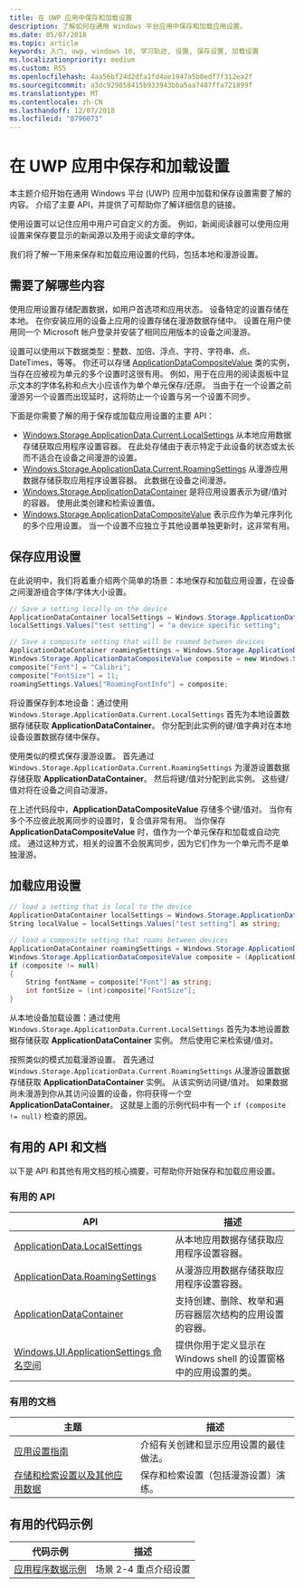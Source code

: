 ```yaml
---
title: 在 UWP 应用中保存和加载设置
description: 了解如何在通用 Windows 平台应用中保存和加载应用设置。
ms.date: 05/07/2018
ms.topic: article
keywords: 入门, uwp, windows 10, 学习轨迹, 设置, 保存设置, 加载设置
ms.localizationpriority: medium
ms.custom: RS5
ms.openlocfilehash: 4aa56bf24d2dfa1fd4ae1947a5b0edf7f312ea2f
ms.sourcegitcommit: a3dc929858415b933943bba5aa7487ffa721899f
ms.translationtype: MT
ms.contentlocale: zh-CN
ms.lasthandoff: 12/07/2018
ms.locfileid: "8796073"
---
```

# <a name="save-and-load-settings-in-a-uwp-app"></a>在 UWP 应用中保存和加载设置

本主题介绍开始在通用 Windows 平台 (UWP) 应用中加载和保存设置需要了解的内容。 介绍了主要 API，并提供了可帮助你了解详细信息的链接。

使用设置可以记住应用中用户可自定义的方面。 例如，新闻阅读器可以使用应用设置来保存要显示的新闻源以及用于阅读文章的字体。

我们将了解一下用来保存和加载应用设置的代码，包括本地和漫游设置。

## <a name="what-do-you-need-to-know"></a>需要了解哪些内容

使用应用设置存储配置数据，如用户首选项和应用状态。  设备特定的设置存储在本地。 在你安装应用的设备上应用的设置存储在漫游数据存储中。 设置在用户使用同一个 Microsoft 帐户登录并安装了相同应用版本的设备之间漫游。

设置可以使用以下数据类型：整数、加倍、浮点、字符、字符串、点、DateTimes，等等。 你还可以存储 [ApplicationDataCompositeValue](https://docs.microsoft.com/uwp/api/Windows.Storage.ApplicationDataCompositeValue) 类的实例，当存在应被视为单元的多个设置时这很有用。 例如，用于在应用的阅读面板中显示文本的字体名称和点大小应该作为单个单元保存/还原。 当由于在一个设置之前漫游另一个设置而出现延时，这将防止一个设置与另一个设置不同步。

下面是你需要了解的用于保存或加载应用设置的主要 API：

- [Windows.Storage.ApplicationData.Current.LocalSettings](https://docs.microsoft.com/uwp/api/Windows.Storage.ApplicationData#Windows_Storage_ApplicationData_LocalSettings) 从本地应用数据存储获取应用程序设置容器。 在此处存储由于表示特定于此设备的状态或太长而不适合在设备之间漫游的设置。
- [Windows.Storage.ApplicationData.Current.RoamingSettings](https://docs.microsoft.com/uwp/api/windows.storage.applicationdata.roamingsettings#Windows_Storage_ApplicationData_RoamingSettings) 从漫游应用数据存储获取应用程序设置容器。 此数据在设备之间漫游。
- [Windows.Storage.ApplicationDataContainer](https://docs.microsoft.com/uwp/api/windows.storage.applicationdatacontainer) 是将应用设置表示为键/值对的容器。 使用此类创建和检索设置值。
- [Windows.Storage.ApplicationDataCompositeValue](https://docs.microsoft.com/uwp/api/Windows.Storage.ApplicationDataCompositeValue) 表示应作为单元序列化的多个应用设置。 当一个设置不应独立于其他设置单独更新时，这非常有用。

## <a name="save-app-settings"></a>保存应用设置

在此说明中，我们将着重介绍两个简单的场景：本地保存和加载应用设置，在设备之间漫游组合字体/字体大小设置。

 ```csharp
// Save a setting locally on the device
ApplicationDataContainer localSettings = Windows.Storage.ApplicationData.Current.LocalSettings;
localSettings.Values["test setting"] = "a device specific setting";

// Save a composite setting that will be roamed between devices
ApplicationDataContainer roamingSettings = Windows.Storage.ApplicationData.Current.RoamingSettings;
Windows.Storage.ApplicationDataCompositeValue composite = new Windows.Storage.ApplicationDataCompositeValue();
composite["Font"] = "Calibri";
composite["FontSize"] = 11;
roamingSettings.Values["RoamingFontInfo"] = composite;
 ```

将设置保存到本地设备：通过使用  `Windows.Storage.ApplicationData.Current.LocalSettings` 首先为本地设置数据存储获取 **ApplicationDataContainer**。 你分配到此实例的键/值字典对在本地设备设置数据存储中保存。

使用类似的模式保存漫游设置。 首先通过 `Windows.Storage.ApplicationData.Current.RoamingSettings` 为漫游设置数据存储获取 **ApplicationDataContainer**。 然后将键/值对分配到此实例。  这些键/值对将在设备之间自动漫游。

在上述代码段中，**ApplicationDataCompositeValue** 存储多个键/值对。 当你有多个不应彼此脱离同步的设置时，复合值非常有用。 当你保存 **ApplicationDataCompositeValue** 时，值作为一个单元保存和加载或自动完成。 通过这种方式，相关的设置不会脱离同步，因为它们作为一个单元而不是单独漫游。

## <a name="load-app-settings"></a>加载应用设置

```csharp
// load a setting that is local to the device
ApplicationDataContainer localSettings = Windows.Storage.ApplicationData.Current.LocalSettings;
String localValue = localSettings.Values["test setting"] as string;

// load a composite setting that roams between devices
ApplicationDataContainer roamingSettings = Windows.Storage.ApplicationData.Current.RoamingSettings;
Windows.Storage.ApplicationDataCompositeValue composite = (ApplicationDataCompositeValue)roamingSettings.Values["RoamingFontInfo"];
if (composite != null)
{
    String fontName = composite["Font"] as string;
    int fontSize = (int)composite["FontSize"];
}
```

从本地设备加载设置：通过使用  `Windows.Storage.ApplicationData.Current.LocalSettings` 首先为本地设置数据存储获取 **ApplicationDataContainer** 实例。 然后使用它来检索键/值对。

按照类似的模式加载漫游设置。 首先通过 `Windows.Storage.ApplicationData.Current.RoamingSettings` 从漫游设置数据存储获取 **ApplicationDataContainer** 实例。 从该实例访问键/值对。 如果数据尚未漫游到你从其访问设置的设备，你将获得一个空 **ApplicationDataContainer**。 这就是上面的示例代码中有一个 `if (composite != null)` 检查的原因。

## <a name="useful-apis-and-docs"></a>有用的 API 和文档

以下是 API 和其他有用文档的核心摘要，可帮助你开始保存和加载应用设置。

### <a name="useful-apis"></a>有用的 API

| API | 描述 |
|------|---------------|
| [ApplicationData.LocalSettings](https://msdn.microsoft.com/library/windows/apps/windows.storage.applicationdata.temporaryfolder) | 从本地应用数据存储获取应用程序设置容器。 |
| [ApplicationData.RoamingSettings](https://docs.microsoft.com/uwp/api/windows.storage.applicationdata.roamingsettings) | 从漫游应用数据存储获取应用程序设置容器。 |
| [ApplicationDataContainer](https://docs.microsoft.com/uwp/api/windows.storage.applicationdatacontainer) | 支持创建、删除、枚举和遍历容器层次结构的应用设置的容器。 |
| [Windows.UI.ApplicationSettings 命名空间](https://docs.microsoft.com/uwp/api/windows.ui.applicationsettings) | 提供你用于定义显示在 Windows shell 的设置窗格中的应用设置的类。 |

### <a name="useful-docs"></a>有用的文档

| 主题 | 描述 |
|-------|----------------|
| [应用设置指南](https://docs.microsoft.com/windows/uwp/design/app-settings/guidelines-for-app-settings) | 介绍有关创建和显示应用设置的最佳做法。 |
| [存储和检索设置以及其他应用数据](https://docs.microsoft.com/windows/uwp/design/app-settings/store-and-retrieve-app-data#create-and-read-a-local-file) | 保存和检索设置（包括漫游设置）演练。 |

## <a name="useful-code-samples"></a>有用的代码示例

| 代码示例 | 描述 |
|-----------------|---------------|
| [应用程序数据示例](https://github.com/Microsoft/Windows-universal-samples/tree/master/Samples/ApplicationData) | 场景 2-4 重点介绍设置 |
